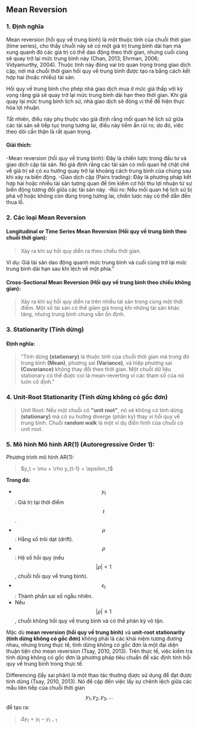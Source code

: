 ## Mean Reversion
### 1. Định nghĩa
Mean reversion (hồi quy về trung bình) là một thuộc tính của chuỗi thời gian (time series), cho thấy chuỗi này sẽ có một giá trị trung bình dài hạn mà xung quanh đó các giá trị có thể dao động theo thời gian, nhưng cuối cùng sẽ quay trở lại mức trung bình này (Chan, 2013; Ehrman, 2006; Vidyamurthy, 2004). Thuộc tính này đóng vai trò quan trọng trong giao dịch cặp, nơi mà chuỗi thời gian hồi quy về trung bình được tạo ra bằng cách kết hợp hai (hoặc nhiều) tài sản.

Hồi quy về trung bình cho phép nhà giao dịch mua ở mức giá thấp với kỳ vọng rằng giá sẽ quay trở lại mức trung bình dài hạn theo thời gian. Khi giá quay lại mức trung bình lịch sử, nhà giao dịch sẽ đóng vị thế để hiện thực hóa lợi nhuận.

Tất nhiên, điều này phụ thuộc vào giả định rằng mối quan hệ lịch sử giữa các tài sản sẽ tiếp tục trong tương lai, điều này tiềm ẩn rủi ro; do đó, việc theo dõi cẩn thận là rất quan trọng.

#### Giải thích:
-Mean reversion (hồi quy về trung bình): Đây là chiến lược trong đầu tư và giao dịch cặp tài sản. Nó giả định rằng các tài sản có mối quan hệ chặt chẽ về giá trị sẽ có xu hướng quay trở lại khoảng cách trung bình của chúng sau khi xảy ra biến động.
-Giao dịch cặp (Pairs trading): Đây là phương pháp kết hợp hai hoặc nhiều tài sản tương quan để tìm kiếm cơ hội thu lợi nhuận từ sự biến động tương đối giữa các tài sản này.
-Rủi ro: Nếu mối quan hệ lịch sử bị phá vỡ hoặc không còn đúng trong tương lai, chiến lược này có thể dẫn đến thua lỗ.

### 2. Các loại Mean Reversion
#### Longitudinal or Time Series Mean Reversion (Hồi quy về trung bình theo chuỗi thời gian):
>Xảy ra khi sự hồi quy diễn ra theo chiều thời gian.

Ví dụ: Giá tài sản dao động quanh mức trung bình và cuối cùng trở lại mức trung bình dài hạn sau khi lệch về một phía."
#### Cross-Sectional Mean Reversion (Hồi quy về trung bình theo chiều không gian):
>Xảy ra khi sự hồi quy diễn ra trên nhiều tài sản trong cùng một thời điểm. Một số tài sản có thể giảm giá trong khi những tài sản khác tăng, nhưng trung bình chung vẫn ổn định.
### 3. Stationarity (Tính dừng)
#### Định nghĩa:
>"Tính dừng **(stationary)** là thuộc tính của chuỗi thời gian mà trong đó trung bình **(Mean)**, phương sai **(Variance)**, và hiệp phương sai **(Covariance)** không thay đổi theo thời gian.
Một chuỗi dữ liệu stationary có thể được coi là mean-reverting vì các tham số của nó luôn cố định."
### 4. Unit-Root Stationarity (Tính dừng không có gốc đơn)
>Unit Root: Nếu một chuỗi có **"unit root"**, nó sẽ không có tính dừng **(stationary)** mà có xu hướng diverge (phân kỳ) thay vì hồi quy về trung bình. Chuỗi **random walk** là một ví dụ điển hình của chuỗi có unit root.

### 5. Mô hình Mô hình AR(1) (Autoregressive Order 1):
Phương trình mô hình AR(1):
>$y_t = \mu + \rho y_{t-1} + \epsilon_t\$

**Trong đó:**

- $$y_t$$: Giá trị tại thời điểm $$t$$.
- $$\mu$$: Hằng số trôi dạt (drift).
- $$\rho$$: Hệ số hồi quy (nếu $$|\rho| < 1$$, chuỗi hồi quy về trung bình).
- $$\epsilon_t$$: Thành phần sai số ngẫu nhiên.
- Nếu $$|\rho| \geq 1$$, chuỗi không hồi quy về trung bình và có thể phân kỳ vô tận.

Mặc dù **mean reversion (hồi quy về trung bình)** và **unit-root stationarity (tính dừng không có gốc đơn)** không phải là các khái niệm tương đương nhau, nhưng trong thực tế, tính dừng không có gốc đơn là một đại diện thuận tiện cho mean reversion (Tsay, 2010, 2013). Trên thực tế, việc kiểm tra tính dừng không có gốc đơn là phương pháp tiêu chuẩn để xác định tính hồi quy về trung bình trong thực tế.

Differencing (lấy sai phân) là một thao tác thường được sử dụng để đạt được tính dừng (Tsay, 2010, 2013). Nó đề cập đến việc lấy sự chênh lệch giữa các mẫu liên tiếp của chuỗi thời gian $$y_1, y_2, y_3, \ldots$$ để tạo ra:
>$\Delta y_t = y_t - y_{t-1}$


